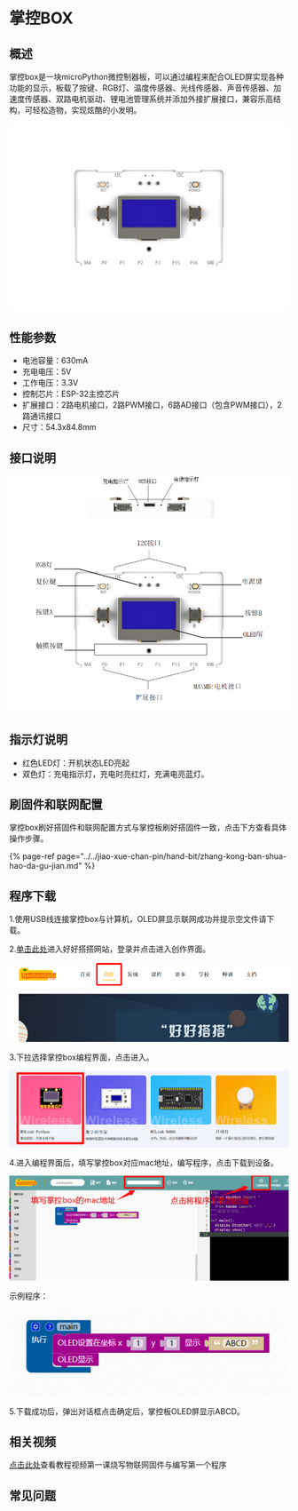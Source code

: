 # 掌控BOX

## 概述

掌控box是一块microPython微控制器板，可以通过编程来配合OLED屏实现各种功能的显示，板载了按键、RGB灯、温度传感器、光线传感器、声音传感器、加速度传感器、双路电机驱动、锂电池管理系统并添加外接扩展接口，兼容乐高结构，可轻松造物，实现炫酷的小发明。

![](../../.gitbook/assets/boxzk-1.png)

## 性能参数

* 电池容量：630mA
* 充电电压：5V
* 工作电压：3.3V
* 控制芯片：ESP-32主控芯片
* 扩展接口：2路电机接口，2路PWM接口，6路AD接口（包含PWM接口），2路通讯接口
* 尺寸：54.3x84.8mm

## 接口说明

![](../../.gitbook/assets/boxzk-2.png)

## 指示灯说明

* 红色LED灯：开机状态LED亮起
* 双色灯：充电指示灯，充电时亮红灯，充满电亮蓝灯。

## 刷固件和联网配置

掌控box刷好搭固件和联网配置方式与掌控板刷好搭固件一致，点击下方查看具体操作步骤。

{% page-ref page="../../jiao-xue-chan-pin/hand-bit/zhang-kong-ban-shua-hao-da-gu-jian.md" %}

## 程序下载

1.使用USB线连接掌控box与计算机，OLED屏显示联网成功并提示空文件请下载。

2.[单击此处](http://www.haohaodada.com)进入好好搭搭网站，登录并点击进入创作界面。

![](../../.gitbook/assets/haodabit-4.png)

3.下拉选择掌控box编程界面，点击进入。

![](../../.gitbook/assets/boxzk-3.png)

4.进入编程界面后，填写掌控box对应mac地址，编写程序，点击下载到设备。

![](../../.gitbook/assets/boxzk-4.png)

示例程序：

![](../../.gitbook/assets/boxzk-5.png)

5.下载成功后，弹出对话框点击确定后，掌控板OLED屏显示ABCD。

## 相关视频

[点击此处](http://haohaodada.com/video/zk01.php)查看教程视频第一课烧写物联网固件与编写第一个程序

## 常见问题